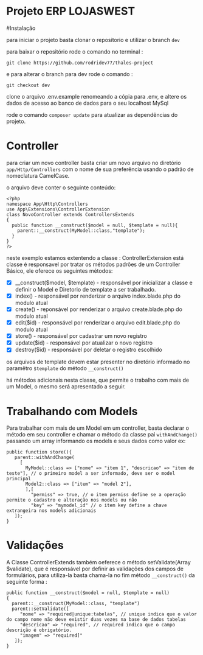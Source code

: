 # Projeto ERP LOJASWEST

#Instalação

para iniciar o projeto basta clonar o repositorio e utilizar o branch ```dev```

para baixar o repositório rode o comando no terminal :

```git clone https://github.com/rodridev77/thales-project ```

e para alterar o branch para dev rode o comando :

```git checkout dev ``` 

clone o arquivo .env.example renomeando a cópia para .env, e altere os dados de acesso ao banco de dados para o seu localhost MySql

rode o comando ```composer update``` para atualizar as dependências do projeto.

# Controller 

para criar um novo controller basta criar um novo arquivo no diretório ```app/Http/Controllers``` com o nome de sua preferência usando o padrão de nomeclatura CamelCase.

o arquivo deve conter o seguinte conteúdo:

```
<?php
namespace App\Http\Controllers
use App\Extensions\ControllerExtension
class NovoController extends ControllersExtends
{
  public function __construct($model = null, $template = null){
    parent::__construct(MyModel::class,"template");
  }
}
?>
```

neste exemplo estamos extentendo a classe : ControllerExtension
está classe é responsavel por tratar os métodos padrões de um Controller Básico, ele oferece os seguintes métodos:
- [X] __construct($model, $template) - responsável por inicializar a classe e definir o Model e Diretorio de template a ser trabalhado.
- [X] index() - responsável por renderizar o arquivo index.blade.php do modulo atual
- [X] create() - reponsável por renderizar o arquivo create.blade.php do modulo atual
- [X] edit($id) - responsável por renderizar o arquivo edit.blade.php do modulo atual
- [X] store() - responsável por cadastrar um novo registro
- [X] update($id) - responsável por atualizar o novo registro
- [X] destroy($id) - responsável por deletar o registro escolhido
 
 os arquivos de template devem estar presenter no diretório informado no paramêtro ```$template``` do método ```__construct()```

 há métodos adicionais nesta classe, que permite o trabalho com mais de um Model, o mesmo será apresentado a seguir.

 # Trabalhando com Models

 Para trabalhar com mais de um Model em um controller, basta declarar o método em seu controller e chamar o método da classe pai ``` withAndChange() ``` passando um array informando os models e seus dados como valor ex:

 ```
 public function store(){
    parent::withAndChange(
      [
        MyModel::class => ["nome" => "item 1", "descricao" => "item de teste"], // o primeiro model a ser informado, deve ser o model principal
        Model2::class => ["item" => "model 2"],
        ],[
          "permiss" => true, // o item permiss define se a operação permite o cadastro e alteração nos models ou não
          "key" => "mymodel_id" // o item key define a chave extrangeira nos models adicionais
    ]);
 }
 
```

 # Validações

 A Classe ControllerExtends também oeferece o método setValidate(Array $validate), que é responsável por definir as validações dos campos de formulários, para utiliza-la basta chama-la no fim método ```__construct()``` da seguinte forma :

 ``` 
 public function __construct($model = null, $template = null)
 {
   parent::__construct(MyModel::class, "template")
   parent::setValidate([
      "nome" => "required|unique:tabelas", // unique indica que o valor do campo nome não deve existir duas vezes na base de dados tabelas
      "descricao" => "required", // required indica que o campo descrição é obrigatório.
      "imagem" => "required]"
    ]);
 }
 ```